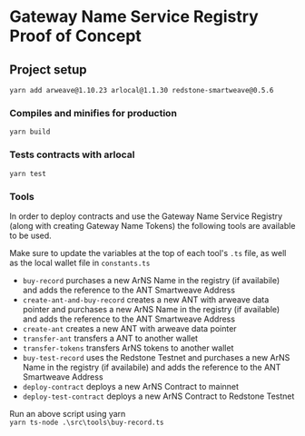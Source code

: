 # Gateway Name Service Registry Proof of Concept

## Project setup
```
yarn add arweave@1.10.23 arlocal@1.1.30 redstone-smartweave@0.5.6
```

### Compiles and minifies for production
```
yarn build
```

### Tests contracts with arlocal
```
yarn test
```

### Tools
In order to deploy contracts and use the Gateway Name Service Registry (along with creating Gateway Name Tokens) the following tools are available to be used. 

Make sure to update the variables at the top of each tool's `.ts` file, as well as the local wallet file in `constants.ts`  

- `buy-record` purchases a new ArNS Name in the registry (if availabile) and adds the reference to the ANT Smartweave Address  
- `create-ant-and-buy-record` creates a new ANT with arweave data pointer and purchases a new ArNS Name in the registry (if available) and adds the reference to the ANT Smartweave Address  
- `create-ant` creates a new ANT with arweave data pointer  
- `transfer-ant` transfers a ANT to another wallet  
- `transfer-tokens` transfers ArNS tokens to another wallet  
- `buy-test-record` uses the Redstone Testnet and purchases a new ArNS Name in the registry (if availabile) and adds the reference to the ANT Smartweave Address  
- `deploy-contract` deploys a new ArNS Contract to mainnet  
- `deploy-test-contract` deploys a new ArNS Contract to Redstone Testnet  

Run an above script using yarn  
`yarn ts-node .\src\tools\buy-record.ts`